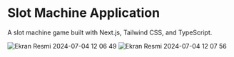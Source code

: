 # Slot Machine Application

A slot machine game built with Next.js, Tailwind CSS, and TypeScript.

![Ekran Resmi 2024-07-04 12 06 49](https://github.com/elinoza/slot-machine/assets/72200043/03f69337-8178-4e2f-84a1-fb3d37cbdd17)
![Ekran Resmi 2024-07-04 12 07 56](https://github.com/elinoza/slot-machine/assets/72200043/2a0efb93-150e-42b4-89ac-2d774be37e2e)
